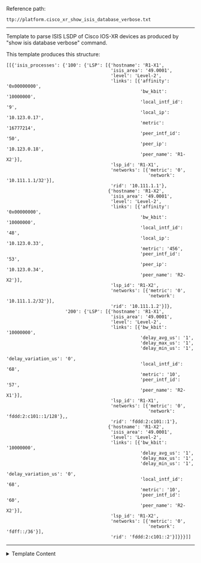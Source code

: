 Reference path:
```
ttp://platform.cisco_xr_show_isis_database_verbose.txt
```

---



Template to parse ISIS LSDP of Cisco IOS-XR devices as produced
by "show isis database verbose" command.

This template produces this structure:
```
[[{'isis_processes': {'100': {'LSP': [{'hostname': 'R1-X1',
                                       'isis_area': '49.0001',
                                       'level': 'Level-2',
                                       'links': [{'affinity': '0x00000000',
                                                  'bw_kbit': '10000000',
                                                  'local_intf_id': '9',
                                                  'local_ip': '10.123.0.17',
                                                  'metric': '16777214',
                                                  'peer_intf_id': '50',
                                                  'peer_ip': '10.123.0.18',
                                                  'peer_name': 'R1-X2'}],
                                       'lsp_id': 'R1-X1',
                                       'networks': [{'metric': '0',
                                                     'network': '10.111.1.1/32'}],
                                       'rid': '10.111.1.1'},
                                      {'hostname': 'R1-X2',
                                       'isis_area': '49.0001',
                                       'level': 'Level-2',
                                       'links': [{'affinity': '0x00000000',
                                                  'bw_kbit': '10000000',
                                                  'local_intf_id': '48',
                                                  'local_ip': '10.123.0.33',
                                                  'metric': '456',
                                                  'peer_intf_id': '53',
                                                  'peer_ip': '10.123.0.34',
                                                  'peer_name': 'R2-X2'}],
                                       'lsp_id': 'R1-X2',
                                       'networks': [{'metric': '0',
                                                     'network': '10.111.1.2/32'}],
                                       'rid': '10.111.1.2'}]},
                      '200': {'LSP': [{'hostname': 'R1-X1',
                                       'isis_area': '49.0001',
                                       'level': 'Level-2',
                                       'links': [{'bw_kbit': '10000000',
                                                  'delay_avg_us': '1',
                                                  'delay_max_us': '1',
                                                  'delay_min_us': '1',
                                                  'delay_variation_us': '0',
                                                  'local_intf_id': '68',
                                                  'metric': '10',
                                                  'peer_intf_id': '57',
                                                  'peer_name': 'R2-X1'}],
                                       'lsp_id': 'R1-X1',
                                       'networks': [{'metric': '0',
                                                     'network': 'fddd:2:c101::1/128'},,
                                       'rid': 'fddd:2:c101::1'},
                                      {'hostname': 'R1-X2',
                                       'isis_area': '49.0001',
                                       'level': 'Level-2',
                                       'links': [{'bw_kbit': '10000000',
                                                  'delay_avg_us': '1',
                                                  'delay_max_us': '1',
                                                  'delay_min_us': '1',
                                                  'delay_variation_us': '0',
                                                  'local_intf_id': '68',
                                                  'metric': '10',
                                                  'peer_intf_id': '60',
                                                  'peer_name': 'R2-X2'}],
                                       'lsp_id': 'R1-X2',
                                       'networks': [{'metric': '0',
                                                     'network': 'fdff::/36'}],
                                       'rid': 'fddd:2:c101::2'}]}}}]]
```



---

<details><summary>Template Content</summary>
```
<doc>
Template to parse ISIS LSDP of Cisco IOS-XR devices as produced
by "show isis database verbose" command.

This template produces this structure:
```
[[{'isis_processes': {'100': {'LSP': [{'hostname': 'R1-X1',
                                       'isis_area': '49.0001',
                                       'level': 'Level-2',
                                       'links': [{'affinity': '0x00000000',
                                                  'bw_kbit': '10000000',
                                                  'local_intf_id': '9',
                                                  'local_ip': '10.123.0.17',
                                                  'metric': '16777214',
                                                  'peer_intf_id': '50',
                                                  'peer_ip': '10.123.0.18',
                                                  'peer_name': 'R1-X2'}],
                                       'lsp_id': 'R1-X1',
                                       'networks': [{'metric': '0',
                                                     'network': '10.111.1.1/32'}],
                                       'rid': '10.111.1.1'},
                                      {'hostname': 'R1-X2',
                                       'isis_area': '49.0001',
                                       'level': 'Level-2',
                                       'links': [{'affinity': '0x00000000',
                                                  'bw_kbit': '10000000',
                                                  'local_intf_id': '48',
                                                  'local_ip': '10.123.0.33',
                                                  'metric': '456',
                                                  'peer_intf_id': '53',
                                                  'peer_ip': '10.123.0.34',
                                                  'peer_name': 'R2-X2'}],
                                       'lsp_id': 'R1-X2',
                                       'networks': [{'metric': '0',
                                                     'network': '10.111.1.2/32'}],
                                       'rid': '10.111.1.2'}]},
                      '200': {'LSP': [{'hostname': 'R1-X1',
                                       'isis_area': '49.0001',
                                       'level': 'Level-2',
                                       'links': [{'bw_kbit': '10000000',
                                                  'delay_avg_us': '1',
                                                  'delay_max_us': '1',
                                                  'delay_min_us': '1',
                                                  'delay_variation_us': '0',
                                                  'local_intf_id': '68',
                                                  'metric': '10',
                                                  'peer_intf_id': '57',
                                                  'peer_name': 'R2-X1'}],
                                       'lsp_id': 'R1-X1',
                                       'networks': [{'metric': '0',
                                                     'network': 'fddd:2:c101::1/128'},,
                                       'rid': 'fddd:2:c101::1'},
                                      {'hostname': 'R1-X2',
                                       'isis_area': '49.0001',
                                       'level': 'Level-2',
                                       'links': [{'bw_kbit': '10000000',
                                                  'delay_avg_us': '1',
                                                  'delay_max_us': '1',
                                                  'delay_min_us': '1',
                                                  'delay_variation_us': '0',
                                                  'local_intf_id': '68',
                                                  'metric': '10',
                                                  'peer_intf_id': '60',
                                                  'peer_name': 'R2-X2'}],
                                       'lsp_id': 'R1-X2',
                                       'networks': [{'metric': '0',
                                                     'network': 'fdff::/36'}],
                                       'rid': 'fddd:2:c101::2'}]}}}]]
```
</doc>

<group name="isis_processes.{{ pid }}**" functions="record('level') | del('level')">
IS-IS {{ pid }} ({{ level }}) Link State Database

<group name="LSP*" set="level">
{{ lsp_id | _start_ }}.00-00 * {{ ignore }} {{ ignore }} 65487/*      0/0/0
{{ lsp_id | _start_ }}.00-00   {{ ignore }} {{ ignore }} 64768/65535  0/0/0
{{ lsp_id | _start_ }}.00-00*  {{ ignore }} {{ ignore }} 65487/*      0/0/0
  Auth:           {{ auth }}, Length: 17
  Area Address:   {{ isis_area }}
  Router ID:      {{ rid }}
  Hostname:       {{ hostname }}
  IPv6 Address:   {{ rid }}
    IPv6 Router ID: {{ rid }}
	
  <group name="networks*">
  Metric: {{ metric | _start_ }}     IP-Extended {{ network }}
  Metric: {{ metric | _start_ }}     MT (IPv6 Unicast) IPv6 {{ network | _exact_ }}
  Metric: {{ metric | _start_ }}     MT (IPv6 Unicast) IPv6-Ext-InAr {{ network | _exact_ }}
  </group>
  
  <group name="links*">
  Metric: {{ metric | _start_ }}   IS-Extended {{ peer_name }}.00
  Metric: {{ metric | _start_ }}   MT (IPv6 Unicast) IS-Extended {{ peer_name }}.00
    Local Interface ID: {{ local_intf_id }}, Remote Interface ID: {{ peer_intf_id }}
    Interface IP Address: {{ local_ip }}
    Neighbor IP Address: {{ peer_ip }}
    Affinity: {{ affinity }}
    Physical BW: {{ bw_kbit }} kbits/sec
    Link Average Delay: {{ delay_avg_us }} us
    Link Min/Max Delay: {{ delay_min_us }}/{{ delay_max_us }} us
    Link Delay Variation: {{ delay_variation_us }} us
    <group name="srv6_endx_sid*">
    END.X SID: {{ sid | IPV6}} B:0 S:0 P:0 uA (PSP/USD) Alg:{{ algo }}
        Block Length: {{ block_length }}, Node-ID Length: {{ node_id_length }}, Func-Length: {{ func_length }}, Args-Length: {{ args_length }}
	</group>
  </group>
  
  <group name="srv6_locators*">
  SRv6 Locator:   MT (IPv6 Unicast) {{ locator | IPV6 }}/{{ mask }} D:0 Metric: 0 Algorithm: {{ algo }}
  </group>
  
</group>
</group>
```
</details>